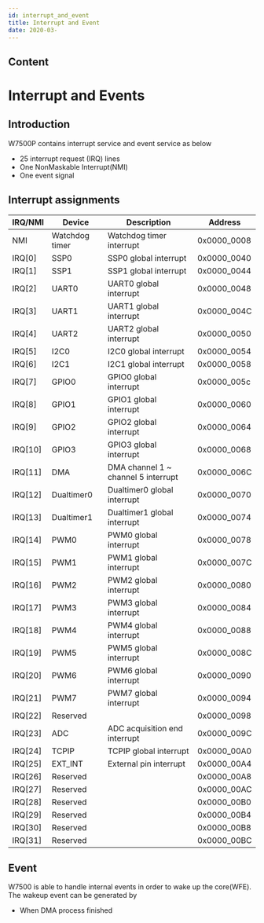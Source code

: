 ```yaml
---
id: interrupt_and_event
title: Interrupt and Event
date: 2020-03-
---
```



## Content

# Interrupt and Events
## Introduction
W7500P contains interrupt service and event service as below

  * 25 interrupt request (IRQ) lines
  * One NonMaskable Interrupt(NMI)
  * One event signal

## Interrupt assignments
|IRQ/NMI |     Device     |             Description             |   Address   |
|--------|----------------|-------------------------------------|-------------|
|NMI     | Watchdog timer | Watchdog timer interrupt            | 0x0000_0008 |
|IRQ[0]  | SSP0           | SSP0 global interrupt               | 0x0000_0040 |
|IRQ[1]  | SSP1           | SSP1 global interrupt               | 0x0000_0044 |
|IRQ[2]  | UART0          | UART0 global interrupt              | 0x0000_0048 | 
|IRQ[3]  | UART1          | UART1 global interrupt              | 0x0000_004C | 
|IRQ[4]  | UART2          | UART2 global interrupt              | 0x0000_0050 | 
|IRQ[5]  | I2C0           | I2C0 global interrupt               | 0x0000_0054 | 
|IRQ[6]  | I2C1           | I2C1 global interrupt               | 0x0000_0058 | 
|IRQ[7]  | GPIO0          | GPIO0 global interrupt              | 0x0000_005c | 
|IRQ[8]  | GPIO1          | GPIO1 global interrupt              | 0x0000_0060 | 
|IRQ[9]  | GPIO2          | GPIO2 global interrupt              | 0x0000_0064 | 
|IRQ[10] | GPIO3          | GPIO3 global interrupt              | 0x0000_0068 | 
|IRQ[11] | DMA            | DMA channel 1 ~ channel 5 interrupt | 0x0000_006C |
|IRQ[12] | Dualtimer0     | Dualtimer0 global interrupt         | 0x0000_0070 |
|IRQ[13] | Dualtimer1     | Dualtimer1 global interrupt         | 0x0000_0074 |
|IRQ[14] | PWM0           | PWM0 global interrupt               | 0x0000_0078 |
|IRQ[15] | PWM1           | PWM1 global interrupt               | 0x0000_007C |
|IRQ[16] | PWM2           | PWM2 global interrupt               | 0x0000_0080 |
|IRQ[17] | PWM3           | PWM3 global interrupt               | 0x0000_0084 |
|IRQ[18] | PWM4           | PWM4 global interrupt               | 0x0000_0088 |
|IRQ[19] | PWM5           | PWM5 global interrupt               | 0x0000_008C |
|IRQ[20] | PWM6           | PWM6 global interrupt               | 0x0000_0090 |
|IRQ[21] | PWM7           | PWM7 global interrupt               | 0x0000_0094 |
|IRQ[22] | Reserved       |                                     | 0x0000_0098 |
|IRQ[23] | ADC            | ADC acquisition end interrupt       | 0x0000_009C |
|IRQ[24] | TCPIP          | TCPIP global interrupt              | 0x0000_00A0 |
|IRQ[25] | EXT_INT        | External pin interrupt              | 0x0000_00A4 |
|IRQ[26] | Reserved       |                                     | 0x0000_00A8 |
|IRQ[27] | Reserved       |                                     | 0x0000_00AC |
|IRQ[28] | Reserved       |                                     | 0x0000_00B0 |
|IRQ[29] | Reserved       |                                     | 0x0000_00B4 |
|IRQ[30] | Reserved       |                                     | 0x0000_00B8 |
|IRQ[31] | Reserved       |                                     | 0x0000_00BC |

## Event
W7500 is able to handle internal events in order to wake up the core(WFE). The wakeup event can be generated by
 
  * When DMA process finished
